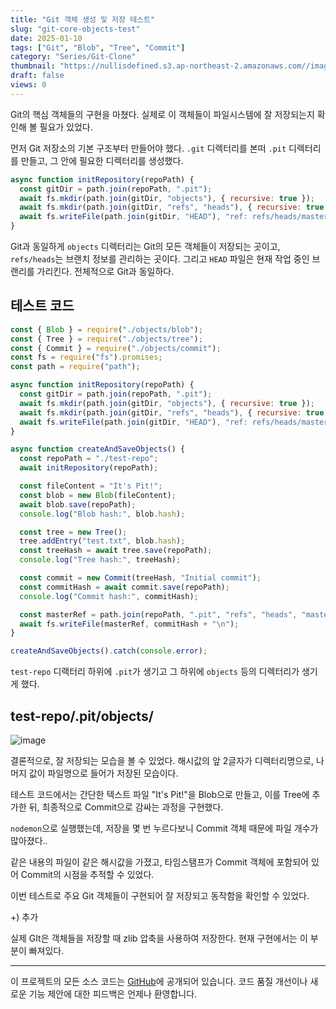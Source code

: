 ```yaml
---
title: "Git 객체 생성 및 저장 테스트"
slug: "git-core-objects-test"
date: 2025-01-10
tags: ["Git", "Blob", "Tree", "Commit"]
category: "Series/Git-Clone"
thumbnail: "https://nullisdefined.s3.ap-northeast-2.amazonaws.com//images/90e9e5e2c16cb5e09c58335cb84ca52a.png"
draft: false
views: 0
---
```


Git의 핵심 객체들의 구현을 마쳤다. 실제로 이 객체들이 파일시스템에 잘 저장되는지 확인해 볼 필요가 있었다.

먼저 Git 저장소의 기본 구조부터 만들어야 했다. `.git` 디렉터리를 본떠 `.pit` 디렉터리를 만들고, 그 안에 필요한 디렉터리를 생성했다.

```js
async function initRepository(repoPath) {
  const gitDir = path.join(repoPath, ".pit");
  await fs.mkdir(path.join(gitDir, "objects"), { recursive: true });
  await fs.mkdir(path.join(gitDir, "refs", "heads"), { recursive: true });
  await fs.writeFile(path.join(gitDir, "HEAD"), "ref: refs/heads/master\n");
}

```

Git과 동일하게 `objects` 디렉터리는 Git의 모든 객체들이 저장되는 곳이고, `refs/heads`는 브랜치 정보를 관리하는 곳이다. 그리고 `HEAD` 파일은 현재 작업 중인 브랜리를 가리킨다. 전체적으로 Git과 동일하다.

## 테스트 코드

```js title:test.js
const { Blob } = require("./objects/blob");
const { Tree } = require("./objects/tree");
const { Commit } = require("./objects/commit");
const fs = require("fs").promises;
const path = require("path");

async function initRepository(repoPath) {
  const gitDir = path.join(repoPath, ".pit");
  await fs.mkdir(path.join(gitDir, "objects"), { recursive: true });
  await fs.mkdir(path.join(gitDir, "refs", "heads"), { recursive: true });
  await fs.writeFile(path.join(gitDir, "HEAD"), "ref: refs/heads/master\n");
}

async function createAndSaveObjects() {
  const repoPath = "./test-repo";
  await initRepository(repoPath);

  const fileContent = "It's Pit!";
  const blob = new Blob(fileContent);
  await blob.save(repoPath);
  console.log("Blob hash:", blob.hash);

  const tree = new Tree();
  tree.addEntry("test.txt", blob.hash);
  const treeHash = await tree.save(repoPath);
  console.log("Tree hash:", treeHash);

  const commit = new Commit(treeHash, "Initial commit");
  const commitHash = await commit.save(repoPath);
  console.log("Commit hash:", commitHash);

  const masterRef = path.join(repoPath, ".pit", "refs", "heads", "master");
  await fs.writeFile(masterRef, commitHash + "\n");
}

createAndSaveObjects().catch(console.error);

```

`test-repo` 디랙터리 하위에 `.pit`가 생기고 그 하위에 `objects` 등의 디렉터리가 생기게 했다.

## test-repo/.pit/objects/

![image](https://nullisdefined.s3.ap-northeast-2.amazonaws.com//images/90e9e5e2c16cb5e09c58335cb84ca52a.png)

결론적으로, 잘 저장되는 모습을 볼 수 있었다. 해시값의 앞 2글자가 디렉터리명으로, 나머지 값이 파일명으로 들어가 저장된 모습이다.

테스트 코드에서는 간단한 텍스트 파일 "It's Pit!"을 Blob으로 만들고, 이를 Tree에 추가한 뒤, 최종적으로 Commit으로 감싸는 과정을 구현했다.

`nodemon`으로 실행했는데, 저장을 몇 번 누르다보니 Commit 객체 때문에 파일 개수가 많아졌다..

같은 내용의 파일이 같은 해시값을 가졌고, 타임스탬프가 Commit 객체에 포함되어 있어 Commit의 시점을 추적할 수 있었다.

이번 테스트로 주요 Git 객체들이 구현되어 잘 저장되고 동작함을 확인할 수 있었다. 


+) 추가

실제 GIt은 객체들을 저장할 때 zlib 압축을 사용하여 저장한다. 현재 구현에서는 이 부분이 빠져있다.

---
이 프로젝트의 모든 소스 코드는 [GitHub](https://github.com/nullisdefined/git-clone)에 공개되어 있습니다. 코드 품질 개선이나 새로운 기능 제안에 대한 피드백은 언제나 환영합니다.